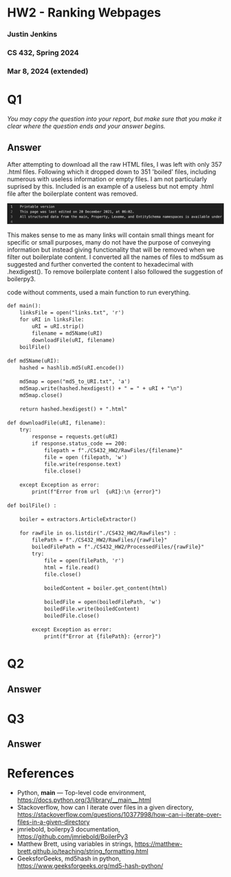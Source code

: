 # HW2 - Ranking Webpages
### Justin Jenkins
### CS 432, Spring 2024
### Mar 8, 2024 (extended)

# Q1

*You may copy the question into your report, but make sure that you make it clear where the question ends and your answer begins.*

## Answer

After attempting to download all the raw HTML files, I was left with only 357 .html files. Following which it dropped down to 351 'boiled' files, including numerous with useless information or empty files. I am not particularly suprised by this. Included is an example of a useless but not empty .html file after the boilerplate content was removed.

![\label{fig:web-growth}](uselessInfo.png)

This makes sense to me as many links will contain small things meant for specific or small purposes, many do not have the purpose of conveying information but instead giving functionality that will be removed when we filter out boilerplate content.
I converted all the names of files to md5sum as suggested and further converted the content to hexadecimal with .hexdigest(). To remove boilerplate content I also followed the suggestion of boilerpy3.

code without comments, used a main function to run everything.
```
def main():
    linksFile = open("links.txt", 'r')
    for uRI in linksFile:
        uRI = uRI.strip()
        filename = md5Name(uRI)
        downloadFile(uRI, filename)
    boilFile()
    
def md5Name(uRI):
    hashed = hashlib.md5(uRI.encode())

    md5map = open("md5_to_URI.txt", 'a')
    md5map.write(hashed.hexdigest() + " = " + uRI + "\n")
    md5map.close()

    return hashed.hexdigest() + ".html"

def downloadFile(uRI, filename):
    try:
        response = requests.get(uRI)
        if response.status_code == 200:
            filepath = f"./CS432_HW2/RawFiles/{filename}"
            file = open (filepath, 'w')
            file.write(response.text)
            file.close()

    except Exception as error:
        print(f"Error from url  {uRI}:\n {error}")

def boilFile() : 
    
    boiler = extractors.ArticleExtractor()

    for rawFile in os.listdir("./CS432_HW2/RawFiles") : 
        filePath = f"./CS432_HW2/RawFiles/{rawFile}"
        boiledFilePath = f"./CS432_HW2/ProcessedFiles/{rawFile}"
        try: 
            file = open(filePath, 'r')
            html = file.read()
            file.close()
            
            boiledContent = boiler.get_content(html)

            boiledFile = open(boiledFilePath, 'w')
            boiledFile.write(boiledContent)
            boiledFile.close()

        except Exception as error:
            print(f"Error at {filePath}: {error}")
```



# Q2

## Answer

# Q3

## Answer

# References

* Python, __main__ — Top-level code environment, <https://docs.python.org/3/library/__main__.html>
* Stackoverflow, how can I iterate over files in a given directory, <https://stackoverflow.com/questions/10377998/how-can-i-iterate-over-files-in-a-given-directory>
* jmriebold, boilerpy3 documentation, <https://github.com/jmriebold/BoilerPy3>
* Matthew Brett, using variables in strings, <https://matthew-brett.github.io/teaching/string_formatting.html>
* GeeksforGeeks, md5hash in python, <https://www.geeksforgeeks.org/md5-hash-python/>


